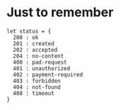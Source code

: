 # Just to remember

```javscript
let status = {
  200 : ok
  201 : created
  202 : accepted
  204 : no-content
  400 : pad-request
  401 : unauthorized
  402 : payment-required
  403 : forbidden
  404 : not-found
  408 : timeout
}
```
